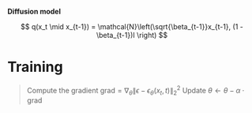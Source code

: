 **Diffusion model**

$$
q(x_t \mid x_{t-1}) = \mathcal{N}\left(\sqrt{\beta_{t-1}}x_{t-1}, (1 - \beta_{t-1})I \right)
$$

# Training

> Compute the gradient $\mathsf{grad} = \nabla_\theta \lVert \epsilon - \epsilon_\theta(x_t, t) \rVert_2^2$
> Update $\theta \leftarrow \theta - \alpha \cdot \mathsf{grad}$